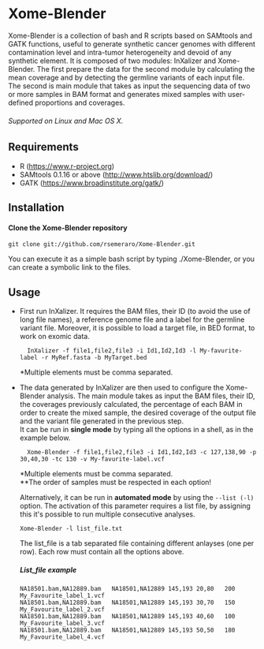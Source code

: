 # Xome-Blender
Xome-Blender is a collection of bash and R scripts based on SAMtools and GATK functions, useful to generate synthetic cancer genomes with different contamination level and intra-tumor heterogeneity and devoid of any synthetic element.
It is composed of two modules: InXalizer and Xome-Blender. The first prepare the data for the second module by calculating
the mean coverage and by detecting the germline variants of each input file. The second is main module that takes as input the sequencing data of two or more samples in BAM format and generates mixed samples with user-defined proportions and coverages.
###### Supported on Linux and Mac OS X.

## Requirements 
* R (https://www.r-project.org)
* SAMtools 0.1.16 or above (http://www.htslib.org/download/)
* GATK (https://www.broadinstitute.org/gatk/)

## Installation
#### Clone the Xome-Blender repository
    git clone git://github.com/rsemeraro/Xome-Blender.git
You can execute it as a simple bash script by typing ./Xome-Blender, or you can create a symbolic link to the files.

## Usage
* First run InXalizer. It requires the BAM files, their ID (to avoid the use of long file names), a reference genome file and a label for the germline variant file. Moreover, it is possible to load a target file, in BED format, to work on exomic data.

        InXalizer -f file1,file2,file3 -i Id1,Id2,Id3 -l My-favurite-label -r MyRef.fasta -b MyTarget.bed

  *Multiple elements must be comma separated.
* The data generated by InXalizer are then used to configure the Xome-Blender analysis.
The main module takes as input the BAM files, their ID, the coverages previously calculated, the percentage of each BAM in order to create the mixed sample, the desired coverage of the output file and the variant file generated in the previous step. <br /> It can be run in **single mode** by typing all the options in a shell, as in the example below.

        Xome-Blender -f file1,file2,file3 -i Id1,Id2,Id3 -c 127,138,90 -p 30,40,30 -tc 130 -v My-favurite-label.vcf
  \*Multiple elements must be comma separated. <br />
  \**The order of samples must be respected in each option!
  
  Alternatively, it can be run in **automated mode** by using the ```--list (-l)``` option. The activation of this parameter requires a list file, by assigning this it's possible to run multiple consecutive analyses.

      Xome-Blender -l list_file.txt
   The list_file is a tab separated file containing different anlayses (one per row). Each row must contain all the options above.
  ##### List_file example
      NA18501.bam,NA12889.bam	NA18501,NA12889	145,193	20,80	200	My_Favourite_label_1.vcf
      NA18501.bam,NA12889.bam	NA18501,NA12889	145,193	30,70	150	My_Favourite_label_2.vcf
      NA18501.bam,NA12889.bam	NA18501,NA12889	145,193	40,60	100	My_Favourite_label_3.vcf
      NA18501.bam,NA12889.bam	NA18501,NA12889	145,193	50,50	180	My_Favourite_label_4.vcf 

